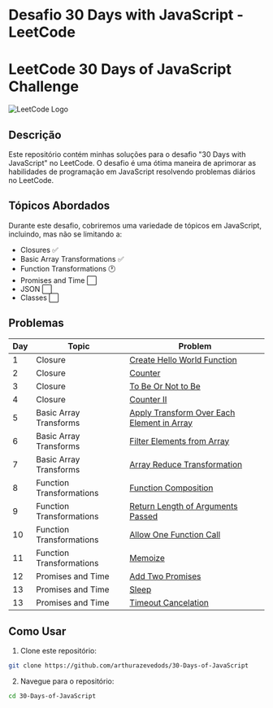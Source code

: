 # Desafio 30 Days with JavaScript - LeetCode
# LeetCode 30 Days of JavaScript Challenge

![LeetCode Logo](https://assets.leetcode.com/static_assets/public/webpack_bundles/images/logo-dark.e99485d9b.svg)


## Descrição

Este repositório contém minhas soluções para o desafio "30 Days with JavaScript" no LeetCode. O desafio é uma ótima maneira de aprimorar as habilidades de programação em JavaScript resolvendo problemas diários no LeetCode.


## Tópicos Abordados

Durante este desafio, cobriremos uma variedade de tópicos em JavaScript, incluindo, mas não se limitando a:

- Closures :white_check_mark:
- Basic Array Transformations :white_check_mark:
- Function Transformations :clock1:
- Promises and Time :white_large_square:
- JSON :white_large_square:
- Classes :white_large_square:

## Problemas

<table>
    <thead>
    <tr>
        <th>Day</th>
        <th>Topic</th>
        <th>Problem</th>
    </tr>
    </thead>
    <tbody>
        <tr>
            <td>1</td>
            <td>Closure</td>
            <td>
                <a href="https://leetcode.com/problems/create-hello-world-function/description/?gio_link_id=QPDw0kJR">Create Hello World Function</a>
            </td>
        </tr>
        <tr>
            <td>2</td>
            <td>Closure</td>
            <td>
                <a href="https://leetcode.com/problems/counter/description/?gio_link_id=xogkVqBo">
                    Counter
                </a>
            </td>
        </tr>
        <tr>
            <td>3</td>
            <td>Closure</td>
            <td>
                <a href="https://leetcode.com/problems/to-be-or-not-to-be/description/?envType=study-plan-v2&envId=30-days-of-javascript">To Be Or Not to Be</a></td>
        </tr>
        <tr>
            <td>4</td>
            <td>Closure</td>
            <td>
                <a href="https://leetcode.com/problems/counter-ii/description/?envType=study-plan-v2&envId=30-days-of-javascript">Counter II
                </a>
            </td>
        </tr>
        <tr>
            <td>5</td>
            <td>Basic Array Transforms</td>
            <td>
                <a href="https://leetcode.com/problems/apply-transform-over-each-element-in-array/description/?envType=study-plan-v2&envId=30-days-of-javascript">
                Apply Transform Over Each Element in Array
                </a>
            </td>
        </tr>
        <tr>
            <td>6</td>
            <td>Basic Array Transforms</td>
            <td>
                <a href="https://leetcode.com/problems/filter-elements-from-array/description/?envType=study-plan-v2&envId=30-days-of-javascript">Filter Elements from Array</a>
            </td>
        </tr>
        <tr>
            <td>7</td>
            <td>Basic Array Transforms</td>
            <td>
                <a href="https://leetcode.com/problems/array-reduce-transformation/description/?envType=study-plan-v2&envId=30-days-of-javascript">
                Array Reduce Transformation
                </a>
            </td>
        </tr>
        <tr>
            <td>8</td>
            <td>Function Transformations</td>
            <td>
                <a href="https://leetcode.com/problems/function-composition/description/?envType=study-plan-v2&envId=30-days-of-javascript">
                Function Composition
                </a>
            </td>
        </tr>
        <tr>
            <td>9</td>
            <td>Function Transformations</td>
            <td>
                <a href="https://leetcode.com/problems/return-length-of-arguments-passed/description/?envType=study-plan-v2&envId=30-days-of-javascript">
                Return Length of Arguments Passed
                </a>
            </td>
        </tr>
        <tr>
            <td>10</td>
            <td>Function Transformations</td>
            <td>
                <a href="https://leetcode.com/problems/allow-one-function-call/?envType=study-plan-v2&envId=30-days-of-javascript">
                Allow One Function Call
                </a>
            </td>
        </tr>
        <tr>
            <td>11</td>
            <td>Function Transformations</td>
            <td>
                <a href="https://leetcode.com/problems/memoize/?envType=study-plan-v2&envId=30-days-of-javascript">
                Memoize
                </a>
            </td>
        </tr>
        <tr>
            <td>12</td>
            <td>Promises and Time</td>
            <td>
                <a href="https://leetcode.com/problems/add-two-promises/?envType=study-plan-v2&envId=30-days-of-javascript">
                Add Two Promises
                </a>
            </td>
        </tr>
        <tr>
            <td>13</td>
            <td>Promises and Time</td>
            <td>
                <a href="https://leetcode.com/problems/sleep/description/?envType=study-plan-v2&envId=30-days-of-javascript">
                Sleep
                </a>
            </td>
        </tr>
        <tr>
            <td>13</td>
            <td>Promises and Time</td>
            <td>
                <a href="https://leetcode.com/problems/timeout-cancellation/?envType=study-plan-v2&envId=30-days-of-javascript">
                Timeout Cancelation
                </a>
            </td>
        </tr>
    </tbody>
</table>


## Como Usar

1. Clone este repositório:

```bash
git clone https://github.com/arthurazevedods/30-Days-of-JavaScript
```

2. Navegue para o repositório:
```bash
cd 30-Days-of-JavaScript
```

